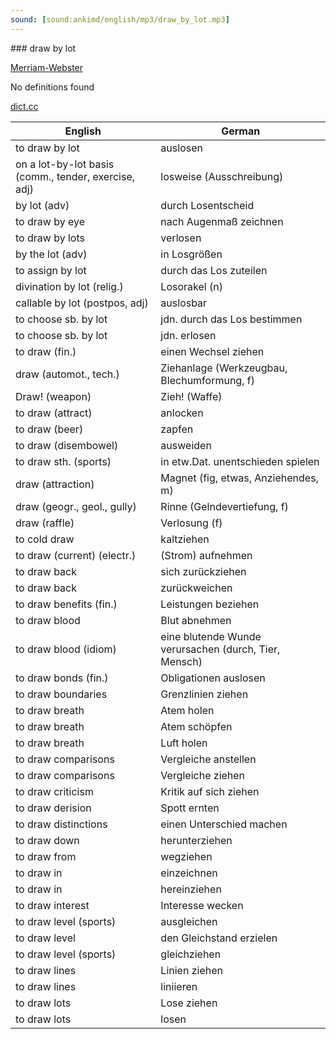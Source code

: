 ```yaml
---
sound: [sound:ankimd/english/mp3/draw_by_lot.mp3]
---
```


\### draw by lot

[Merriam-Webster](https://www.merriam-webster.com/dictionary/draw+by+lot)

No definitions found

[dict.cc](https://www.dict.cc/draw+by+lot)

| English        | German       |
| -------------- | ------------ |
| to draw by lot | auslosen |
| on a lot-by-lot basis (comm., tender, exercise, adj) | losweise (Ausschreibung) |
| by lot (adv) | durch Losentscheid |
| to draw by eye | nach Augenmaß zeichnen |
| to draw by lots | verlosen |
| by the lot (adv) | in Losgrößen |
| to assign by lot | durch das Los zuteilen |
| divination by lot (relig.) | Losorakel (n) |
| callable by lot (postpos, adj) | auslosbar |
| to choose sb. by lot | jdn. durch das Los bestimmen |
| to choose sb. by lot | jdn. erlosen |
| to draw (fin.) | einen Wechsel ziehen |
| draw (automot., tech.) | Ziehanlage (Werkzeugbau, Blechumformung, f) |
| Draw! (weapon) | Zieh! (Waffe) |
| to draw (attract) | anlocken |
| to draw (beer) | zapfen |
| to draw (disembowel) | ausweiden |
| to draw sth. (sports) | in etw.Dat. unentschieden spielen |
| draw (attraction) | Magnet (fig, etwas, Anziehendes, m) |
| draw (geogr., geol., gully) | Rinne (Gelndevertiefung, f) |
| draw (raffle) | Verlosung (f) |
| to cold draw | kaltziehen |
| to draw (current) (electr.) | (Strom) aufnehmen |
| to draw back | sich zurückziehen |
| to draw back | zurückweichen |
| to draw benefits (fin.) | Leistungen beziehen |
| to draw blood | Blut abnehmen |
| to draw blood (idiom) | eine blutende Wunde verursachen (durch, Tier, Mensch) |
| to draw bonds (fin.) | Obligationen auslosen |
| to draw boundaries | Grenzlinien ziehen |
| to draw breath | Atem holen |
| to draw breath | Atem schöpfen |
| to draw breath | Luft holen |
| to draw comparisons | Vergleiche anstellen |
| to draw comparisons | Vergleiche ziehen |
| to draw criticism | Kritik auf sich ziehen |
| to draw derision | Spott ernten |
| to draw distinctions | einen Unterschied machen |
| to draw down | herunterziehen |
| to draw from | wegziehen |
| to draw in | einzeichnen |
| to draw in | hereinziehen |
| to draw interest | Interesse wecken |
| to draw level (sports) | ausgleichen |
| to draw level | den Gleichstand erzielen |
| to draw level (sports) | gleichziehen |
| to draw lines | Linien ziehen |
| to draw lines | liniieren |
| to draw lots | Lose ziehen |
| to draw lots | losen |
